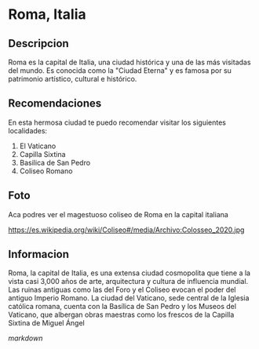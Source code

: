 # Roma, Italia 

## Descripcion 

Roma es la capital de Italia, una ciudad histórica y una de las más visitadas del mundo. 
Es conocida como la "Ciudad Eterna" y es famosa por su patrimonio artístico, cultural e histórico.

## Recomendaciones 

En esta hermosa ciudad te puedo recomendar visitar los siguientes localidades: 

1. El Vaticano 
2. Capilla Sixtina 
3. Basilica de San Pedro 
4. Coliseo Romano 

## Foto

Aca podres ver el magestuoso coliseo de Roma en la capital italiana 

https://es.wikipedia.org/wiki/Coliseo#/media/Archivo:Colosseo_2020.jpg

## Informacion 

Roma, la capital de Italia, es una extensa ciudad cosmopolita que tiene 
a la vista casi 3,000 años de arte, arquitectura y cultura de influencia mundial. 
Las ruinas antiguas como las del Foro y el Coliseo evocan 
el poder del antiguo Imperio Romano. 
La ciudad del Vaticano, sede central de la Iglesia católica romana, 
cuenta con la Basílica de San Pedro y los Museos del Vaticano, 
que albergan obras maestras como los frescos de la Capilla Sixtina de Miguel Ángel


*markdown* 



